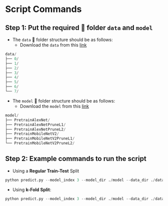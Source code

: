 # Script Commands

## Step 1: Put the required :file_folder: folder `data` and `model`  

- The `data` :file_folder: folder structure should be as follows:
  - Download the `data` from this [link](https://drive.google.com/drive/u/1/folders/1KwXWNUQJ33vQ2ginCAOqjuUUTUwctCwL)

```python
data/
├── 0/
├── 1/
├── 2/
├── 3/
├── 4/
├── 5/
├── 6/
└── 7/
```

- The `model` :file_folder: folder structure should be as follows:
  - Download the `model` from this [link](https://drive.google.com/drive/u/1/folders/1hLCCeCH3r48IxkaK8nWWjyB-1M6I8S4T)

```python
model/
├── PretrainAlexNet/
├── PretrainAlexNetPruneL1/
├── PretrainAlexNetPruneL2/
├── PretrainMobileNetV2/
├── PretrainMobileNetV2PruneL1/
└── PretrainMobileNetV2PruneL2/
```

## Step 2: Example commands to run the script

- Using a **Regular Train-Test** Split

```python
python predict.py --model_index 3 --model_dir ./model --data_dir ./data --batch_size 16 --test_size 0.2 --random_state 42
```

- Using **k-Fold Split**:

```python
python predict.py --model_index 3 --model_dir ./model --data_dir ./data --batch_size 16 --k_fold --num_folds 5 --fold_index 2 --random_state 42
```